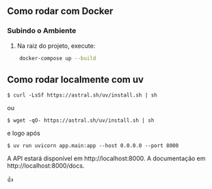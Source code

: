 ##  Como rodar com Docker
 ### Subindo o Ambiente 
 1. Na raiz do projeto, execute: 
```bash
	docker-compose up --build
```

## Como rodar localmente com uv
```
$ curl -LsSf https://astral.sh/uv/install.sh | sh
```
ou
```
$ wget -qO- https://astral.sh/uv/install.sh | sh
```

e logo após
```
$ uv run uvicorn app.main:app --host 0.0.0.0 --port 8000
```

A API estará disponível em http://localhost:8000.
A documentação em http://localhost:8000/docs.

👍
